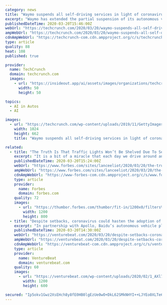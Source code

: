 ```yaml
---
category: news
title: "Waymo suspends all self-driving services in light of coronavirus pandemic"
excerpt: "Waymo has extended the partial suspension of its autonomous vehicle service pilots to include fully driverless vehicle testing, the company confirmed on Friday. While Alphabet-owned Waymo had already stopped operation of the autonomous driving vehicles in its fleet that have safety drivers on board, in the interest of minimizing the potential ..."
publishedDateTime: 2020-03-20T15:46:00Z
webUrl: "https://techcrunch.com/2020/03/20/waymo-suspends-all-self-driving-services-in-light-of-coronavirus-pandemic/"
ampWebUrl: "https://techcrunch.com/2020/03/20/waymo-suspends-all-self-driving-services-in-light-of-coronavirus-pandemic/amp/"
cdnAmpWebUrl: "https://techcrunch-com.cdn.ampproject.org/c/s/techcrunch.com/2020/03/20/waymo-suspends-all-self-driving-services-in-light-of-coronavirus-pandemic/amp/"
type: article
quality: 88
heat: 108
published: true

provider:
  name: TechCrunch
  domain: techcrunch.com
  images:
    - url: "https://insideout.app/ai/assets/images/organizations/techcrunch.com-50x50.jpg"
      width: 50
      height: 50

topics:
  - AI in Autos
  - AI

images:
  - url: "https://techcrunch.com/wp-content/uploads/2019/11/GettyImages-1142125645.jpg?w=1024"
    width: 1024
    height: 662
    title: "Waymo suspends all self-driving services in light of coronavirus pandemic"

related:
  - title: "The Truth Is That Traffic Lights Won’t Be Shelved Due To Self-Driving Cars"
    excerpt: "It is a bit of a miracle that each day we drive around and encounter traffic signals that by the mere act of shining a light of differing colors, including a red light, gets us to all come to a peaceful stop,"
    publishedDateTime: 2020-03-20T15:24:00Z
    webUrl: "https://www.forbes.com/sites/lanceeliot/2020/03/20/the-truth-is-that-traffic-lights-wont-be-shelved-due-to-self-driving-cars/"
    ampWebUrl: "https://www.forbes.com/sites/lanceeliot/2020/03/20/the-truth-is-that-traffic-lights-wont-be-shelved-due-to-self-driving-cars/amp/"
    cdnAmpWebUrl: "https://www-forbes-com.cdn.ampproject.org/c/s/www.forbes.com/sites/lanceeliot/2020/03/20/the-truth-is-that-traffic-lights-wont-be-shelved-due-to-self-driving-cars/amp/"
    type: article
    provider:
      name: Forbes
      domain: forbes.com
    quality: 72
    images:
      - url: "https://thumbor.forbes.com/thumbor/fit-in/1200x0/filters%3Aformat%28jpg%29/https%3A%2F%2Fspecials-images.forbesimg.com%2Fimageserve%2F1081146542%2F0x0.jpg"
        width: 1200
        height: 800
  - title: "Despite setbacks, coronavirus could hasten the adoption of autonomous vehicles and delivery robots"
    excerpt: "In partnership with Apollo, Baidu’s autonomous vehicle platform ... More than 60% of respondents to the Brookings poll said they weren’t inclined to ride in self-driving cars, and almost 70% of those surveyed by the AHAS expressed concerns about sharing the road with them. For this reason, Nisenbaum predicts that adoption will happen ..."
    publishedDateTime: 2020-03-20T14:30:00Z
    webUrl: "https://venturebeat.com/2020/03/20/despite-setbacks-coronavirus-could-hasten-the-adoption-of-autonomous-vehicles-and-delivery-robots/"
    ampWebUrl: "https://venturebeat.com/2020/03/20/despite-setbacks-coronavirus-could-hasten-the-adoption-of-autonomous-vehicles-and-delivery-robots/amp/"
    cdnAmpWebUrl: "https://venturebeat-com.cdn.ampproject.org/c/s/venturebeat.com/2020/03/20/despite-setbacks-coronavirus-could-hasten-the-adoption-of-autonomous-vehicles-and-delivery-robots/amp/"
    type: article
    provider:
      name: VentureBeat
      domain: venturebeat.com
    quality: 60
    images:
      - url: "https://venturebeat.com/wp-content/uploads/2020/02/1_AXl7njkCgMx6M_n4ScSz8w-e1581007552137.jpeg?fit=1200%2C600&strip=all"
        width: 1200
        height: 600

secured: "Ip5okv1Gwz2XsEHch8y8fE0HB0lgEzUe0wO+DkL62SMkNHYI++LJYEo0XLTe64tAFzsvDUt+UBcmLQX5+CDuOaOu5FVbEpTutkxonUAg99Tz279WEKdUMCw2ZWY9TpZdq6cwM/QKyoqf2RB7aeo2m7piUIk8eZiFufXge4BjwyVLCv4/libSXy6vWeF+nrZiES4xJHSyT7+/qgHZ9AEwQqTxAjihBUnGcX4oQJReeKVn0WOqjF/vkhSZqzLcMN+veC4k/yCBj7SEXCeGo1zWhf7C1u8wO72Sx6Kw7KdqxL4DMTJwbNQqWy2j5/DJcPvyiLKC3V1ermOKPN4MszWWWRPS6fACfw2y7pBeaiO1VRbvevJXKJ/QRkNJzlg2T8PMNBNMoqGpbr4DjrJTosDtgvZI5p+mNt3MmogCaMNj3UX9J7P4v+7+xGe0kiMI7AuoBAdbsOSAhEmOGbY4u8VZ2d1Avr6OhENmwWj5cKPuTkA=;sSmMeddAVZkQ6S2UDQLE4w=="
---
```


